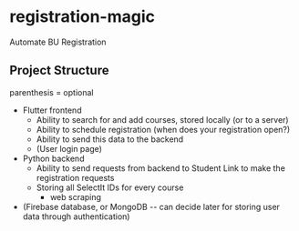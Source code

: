 # registration-magic
Automate BU Registration


## Project Structure

parenthesis = optional

- Flutter frontend
  - Ability to search for and add courses, stored locally (or to a server)
  - Ability to schedule registration (when does your registration open?)
  - Ability to send this data to the backend
  - (User login page)
- Python backend
  - Ability to send requests from backend to Student Link to make the registration requests
  - Storing all SelectIt IDs for every course
    - web scraping
- (Firebase database, or MongoDB -- can decide later for storing user data through authentication)
